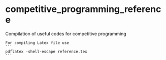 # competitive_programming_reference
 Compilation of useful codes for competitive programming
	
	For compiling Latex file use 
	```
	pdflatex -shell-escape reference.tex
	```
	 

